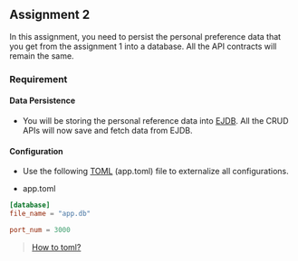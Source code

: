 ## Assignment 2

In this assignment, you need to persist the personal preference data that you get from the assignment 1 into a database. All the API contracts will remain the same.


### Requirement

#### Data Persistence
* You will be storing the personal reference data into [EJDB](http://ejdb.org/doc/snippets.html#go). All the CRUD APIs will now save and fetch data from EJDB.

#### Configuration

* Use the following [TOML](https://github.com/toml-lang/toml) (app.toml) file to externalize all configurations. 

* app.toml
```toml
[database]
file_name = "app.db"

port_num = 3000
```

> [How to toml?](https://github.com/naoina/toml/tree/master/_example) 


